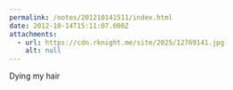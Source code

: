 ```yaml
---
permalink: /notes/201210141511/index.html
date: 2012-10-14T15:11:07.000Z
attachments:
  - url: https://cdn.rknight.me/site/2025/12769141.jpg
    alt: null
---
```


Dying my hair
